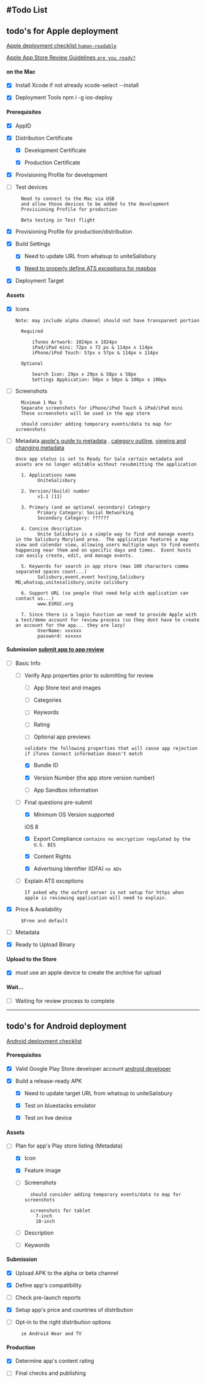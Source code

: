 #Todo List
---

<!-- for transmission back and forth to mac

tar --exclude='node_modules/*' --exclude='*.tar.bz2' -cvjf backup-vX.X.X.tar.bz2 .
 -->

## todo's for Apple deployment

[Apple deployment checklist `human-readable`](https://code.tutsplus.com/tutorials/how-to-submit-an-ios-app-to-the-app-store--mobile-16812)

[Apple App Store Review Guidelines `are you ready?`](https://developer.apple.com/app-store/review/guidelines/)

#### on the Mac
- [x] Install Xcode if not already     xcode-select --install

- [x] Deployment Tools                 npm i -g ios-deploy

#### Prerequisites
- [x] AppID

- [x] Distribution Certificate

    - [x] Development Certificate

    - [x] Production Certificate

- [x] Provisioning Profile for development

- [ ] Test devices

        Need to connect to the Mac via USB
        and allow those devices to be added to the development
        Provisioning Profile for production

        Beta testing in Test flight

- [x] Provisioning Profile for production/distribution

- [x] Build Settings

    - [x] Need to update URL from whatsup to uniteSalisbury

    - [x] [Need to properly define ATS exceptions for mapbox ](https://developer.apple.com/library/content/documentation/General/Reference/InfoPlistKeyReference/Articles/CocoaKeys.html#//apple_ref/doc/uid/TP40009251-SW33)

- [x] Deployment Target


#### Assets

- [x] Icons

    `Note: may include alpha channel should not have transparent portion`

        Required

            iTunes Artwork: 1024px x 1024px
            iPad/iPad mini: 72px x 72 px & 114px x 114px
            iPhone/iPod Touch: 57px x 57px & 114px x 114px

        Optional

            Search Icon: 29px x 29px & 58px x 58px
            Settings Appkication: 50px x 50px & 100px x 100px

- [ ] Screenshots

        Minimum 1 Max 5
        Separate screenshots for iPhone/iPod Touch & iPad/iPad mini
        These screenshots will be used in the app store

        should consider adding temporary events/data to map for screenshots

- [ ] Metadata [apple's guide to metadata](https://developer.apple.com/app-store/product-page/)
  , [category outline](https://developer.apple.com/app-store/categories), [viewing and changing metadata](https://developer.apple.com/library/content/documentation/LanguagesUtilities/Conceptual/iTunesConnect_Guide/Chapters/ChangingAppMetadata.html#//apple_ref/doc/uid/TP40011225-CH3-SW1)

  `Once app status is set to Ready for Sale certain metadata and assets are no longer editable without resubmitting the application`

        1. Applications name
              UniteSalisbury

        2. Version/(build) number
              v1.1 (11)

        3. Primary (and an optional secondary) Category
              Primary Category: Social Networking
              Secondary Category: ??????

        4. Concise description
              Unite Salisbury is a simple way to find and manage events in the Salisbury Maryland area.  The application features a map view and calendar view, allowing users multiple ways to find events happening near them and on specific days and times.  Event hosts can easily create, edit, and manage events.

        5. Keywords for search in app store (max 100 characters comma separated spaces count...)
              Salisbury,event,event hosting,Salisbury MD,whatsup,unitesalisbury,unite salisbury

        6. Support URL (so people that need help with application can contact us...)
              www.ESRGC.org

        7. Since there is a login function we need to provide Apple with a test/demo account for review process (so they dont have to create an account for the app... they are lazy)
              UserName: xxxxxx
              password: xxxxxx

#### Submission [submit app to app review](https://developer.apple.com/library/content/documentation/LanguagesUtilities/Conceptual/iTunesConnect_Guide/Chapters/SubmittingTheApp.html)
- [ ] Basic Info

  - [ ] Verify App properties prior to submitting for review

      - [ ] App Store text and images

      - [ ] Categories

      - [ ] Keywords

      - [ ] Rating

      - [ ] Optional app previews

      `validate the following properties that will cause app rejection if iTunes Connect information doesn't match`

      - [x] Bundle ID

      - [x] Version Number (the app store version number)

      - [ ] App Sandbox information


  - [ ] Final questions pre-submit

      - [x] Minimum OS Version supported

      iOS 8

      - [x] Export Compliance `contains no encryption regulated by the U.S. BIS`

      - [x] Content Rights

      - [x] Advertising Identifier (IDFA) `no ADs`

  - [ ] Explain ATS exceptions

        If asked why the oxford server is not setup for https when apple is reviewing application will need to explain.

- [x] Price & Availability

        $Free and default

- [ ] Metadata

- [x] Ready to Upload Binary

#### Upload to the Store
- [x] must use an apple device to create the archive for upload

#### Wait...
- [ ] Waiting for review process to complete

---
## todo's for Android deployment

[Android deployment checklist](https://developer.android.com/distribute/best-practices/launch/launch-checklist.html)

#### Prerequisites
- [x] Valid Google Play Store developer account [android developer](https://play.google.com/apps/publish/signup/)

- [x] Build a release-ready APK

  - [x] Need to update target URL from whatsup to uniteSalisbury

  - [x] Test on bluestacks emulator

  - [x] Test on live device

#### Assets
- [ ] Plan for app's Play store listing (Metadata)

  - [x] Icon

  - [x] Feature image

  - [ ] Screenshots

          should consider adding temporary events/data to map for screenshots

          screenshots for tablet
            7-inch
            10-inch

  - [ ] Description

  - [ ] Keywords

#### Submission
- [x] Upload APK to the alpha or beta channel

- [x] Define app's compatibility

- [ ] Check pre-launch reports

- [x] Setup app's price and countries of distribution

- [ ] Opt-in to the right distribution options

        ie Android Wear and TV

#### Production
- [x] Determine app's content rating

- [ ] Final checks and publishing
